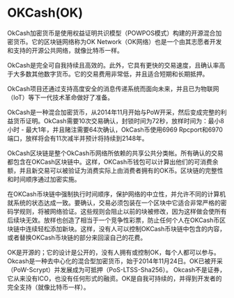 # OKCash(OK)

OkCash加密货币是使用权益证明共识模型（POWPOS模式）构建的开源混合加密货币。它的区块链网络称为OK Network（OK网络）也是一个由其志愿者开发和支持的开源公共网络，就像比特币一样。

OkCash是完全可自我持续且高效的。此外，它具有更快的交易速度，且确认率高于大多数其他数字货币。它的交易费用非常低，并且适合短期和长期抵押。

OkCash项目还通过支持高度安全的消息传递系统而面向未来，并且已为物联网（IoT）等下一代技术革命做好了准备。

OkCash是一种混合加密货币，从2014年11月开始与PoW开采，然后变成完整的利益货币证明。OkCash需要10次交易确认，封锁时间为72秒，放样时间为：最小8小时 - 最大1年，并且赌注需要64次确认，OkCash币使用6969 Rpcport和6970端口，放样将会有11次减半并预计将持续到2148年。

OkCash区块链是整个OkCash币网络所依赖的共享公共分类帐。所有确认的交易都包含在OKCash区块链中。这样，OKCash币钱包可以计算出他们的可消费余额，并且新交易可以被验证为消费实际上由消费者拥有的OK币。区块链的完整性和时间顺序通过加密实施。

在OKCash币块链中强制执行时间顺序，保护网络的中立性，并允许不同的计算机就系统的状态达成一致。要确认，交易必须包装在一个区块中它适合非常严格的密码学规则，将被网络验证。这些规则会阻止以前的块被修改，因为这样做会使所有后续块无效。放样也创造了相当于一个竞争性彩票，防止任何个人在OKCash币区块链中连续轻松添加新块。这样，没有人可以控制OKCash币块链中包含的内容，或者替换OKCash币块链的部分来回滚自己的花费。

OK是开源的；它的设计是公开的，没有人拥有或控制OK，每个人都可以参与。Okcash是一种去中心化的混合型加密货币，始于2014年11月24日。OK已被开采（PoW-Scrypt）并发展成为可抵押（PoS-LTSS-Sha256）。 Okcash不是证券，它从来没有ICO，也没有任何形式的融资。OK是自我可持续的，并得到开发者的完全支持（就像比特币一样）。
